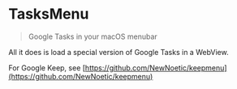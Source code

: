 # TasksMenu

> Google Tasks in your macOS menubar

All it does is load a special version of Google Tasks in a WebView.

For Google Keep, see [https://github.com/NewNoetic/keepmenu](https://github.com/NewNoetic/keepmenu)
